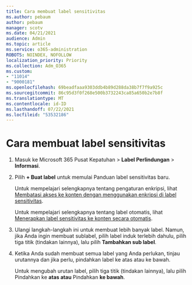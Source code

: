 ```yaml
---
title: Cara membuat label sensitivitas
ms.author: pebaum
author: pebaum
manager: scotv
ms.date: 04/21/2021
audience: Admin
ms.topic: article
ms.service: o365-administration
ROBOTS: NOINDEX, NOFOLLOW
localization_priority: Priority
ms.collection: Adm_O365
ms.custom:
- "11014"
- "9000181"
ms.openlocfilehash: 69beadfaaa9303ddb4b89d288da38b7f7f9a925c
ms.sourcegitcommit: 86c95d3f0f268e500b3732243ca85a650b2e7b8f
ms.translationtype: MT
ms.contentlocale: id-ID
ms.lasthandoff: 07/22/2021
ms.locfileid: "53532186"
---
```

# <a name="how-to-create-a-sensitivity-label"></a>Cara membuat label sensitivitas

1. Masuk ke Microsoft 365 Pusat Kepatuhan > **Label Perlindungan**  >  **Informasi**.

1. Pilih **+ Buat label** untuk memulai Panduan label sensitivitas baru.

    Untuk mempelajari selengkapnya tentang pengaturan enkripsi, lihat [Membatasi akses ke konten dengan menggunakan enkripsi di label sensitivitas](https://go.microsoft.com/fwlink/?linkid=2106331).

    Untuk mempelajari selengkapnya tentang label otomatis, lihat [Menerapkan label sensitivitas ke konten secara otomatis](https://go.microsoft.com/fwlink/?linkid=2105837).

1. Ulangi langkah-langkah ini untuk membuat lebih banyak label. Namun, jika Anda ingin membuat sublabel, pilih label induk terlebih dahulu, pilih tiga titik (tindakan lainnya), lalu pilih **Tambahkan sub label**.

1. Ketika Anda sudah membuat semua label yang Anda perlukan, tinjau urutannya dan jika perlu, pindahkan label ke atas atau ke bawah. 
    
    Untuk mengubah urutan label, pilih tiga titik (tindakan lainnya), lalu pilih Pindahkan ke **atas atau** Pindahkan **ke bawah**.
